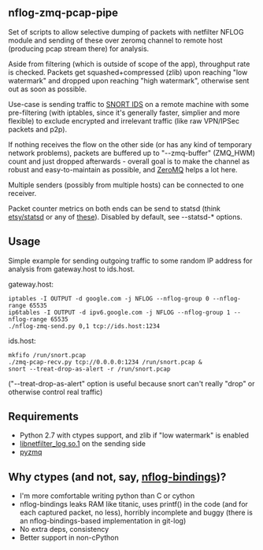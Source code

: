 nflog-zmq-pcap-pipe
--------------------

Set of scripts to allow selective dumping of packets with netfilter NFLOG module
and sending of these over zeromq channel to remote host (producing pcap stream
there) for analysis.

Aside from filtering (which is outside of scope of the app), throughput rate is
checked. Packets get squashed+compressed (zlib) upon reaching "low watermark"
and dropped upon reaching "high watermark", otherwise sent out as soon as
possible.

Use-case is sending traffic to [SNORT IDS](http://snort.org) on a remote machine
with some pre-filtering (with iptables, since it's generally faster, simplier
and more flexible) to exclude encrypted and irrelevant traffic (like raw
VPN/IPSec packets and p2p).

If nothing receives the flow on the other side (or has any kind of temporary
network problems), packets are buffered up to "--zmq-buffer" (ZMQ_HWM) count and
just dropped afterwards - overall goal is to make the channel as robust and
easy-to-maintain as possible, and [ZeroMQ](http://zeromq.org/) helps a lot here.

Multiple senders (possibly from multiple hosts) can be connected to one
receiver.

Packet counter metrics on both ends can be send to statsd (think
[etsy/statsd](https://github.com/etsy/statsd) or any of
[these](joemiller.me/2011/09/21/list-of-statsd-server-implementations)). Disabled
by default, see --statsd-* options.


Usage
--------------------

Simple example for sending outgoing traffic to some random IP address for
analysis from gateway.host to ids.host.

gateway.host:

	iptables -I OUTPUT -d google.com -j NFLOG --nflog-group 0 --nflog-range 65535
	ip6tables -I OUTPUT -d ipv6.google.com -j NFLOG --nflog-group 1 --nflog-range 65535
	./nflog-zmq-send.py 0,1 tcp://ids.host:1234

ids.host:

	mkfifo /run/snort.pcap
	./zmq-pcap-recv.py tcp://0.0.0.0:1234 /run/snort.pcap &
	snort --treat-drop-as-alert -r /run/snort.pcap

("--treat-drop-as-alert" option is useful because snort can't really "drop" or
otherwise control real traffic)


Requirements
--------------------

* Python 2.7 with ctypes support, and zlib if "low watermark" is enabled
* [libnetfilter_log.so.1](http://netfilter.org/projects/libnetfilter_log) on the sending side
* [pyzmq](https://github.com/zeromq/pyzmq)


Why ctypes (and not, say, [nflog-bindings](https://www.wzdftpd.net/redmine/projects/nflog-bindings))?
--------------------

* I'm more comfortable writing python than C or cython
* nflog-bindings leaks RAM like titanic, uses printf() in the code (and for each
  captured packet, no less), horribly incomplete and buggy (there is an
  nflog-bindings-based implementation in git-log)
* No extra deps, consistency
* Better support in non-cPython
